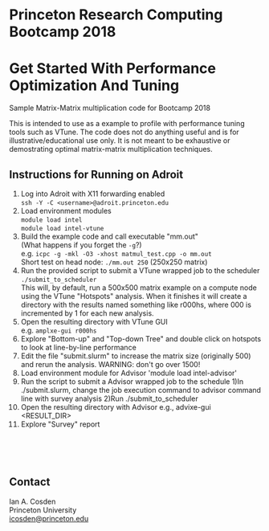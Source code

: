 # Princeton Research Computing Bootcamp 2018
# Get Started With Performance Optimization And Tuning

Sample Matrix-Matrix multiplication code for Bootcamp 2018

This is intended to use as a example to profile with performance tuning tools such as VTune.  The code does not do anything useful and is for illustrative/educational use only.  It is not meant to be exhaustive or demostrating optimal matrix-matrix multiplication techniques.

## Instructions for Running on Adroit

1. Log into Adroit with X11 forwarding enabled  
`ssh -Y -C <username>@adroit.princeton.edu`
2. Load environment modules  
`module load intel`  
`module load intel-vtune`
3. Build the example code and call executable "mm.out"  
  (What happens if you forget the `-g`?)  
  e.g. `icpc -g -mkl -O3 -xhost matmul_test.cpp -o mm.out`   
  Short test on head node: `./mm.out 250` (250x250 matrix)   
4. Run the provided script to submit a VTune wrapped job to the scheduler  
  `./submit_to_scheduler`  
  This will, by default, run a 500x500 matrix example on a compute node using the VTune "Hotspots" analysis.  When it finishes it will create a directory with the results named something like r000hs, where 000 is incremented by 1 for each new analysis.
5. Open the resulting directory with VTune GUI  
  e.g. `amplxe-gui r000hs`
6. Explore "Bottom-up" and "Top-down Tree" and double click on hotspots to look at line-by-line performance
7. Edit the file "submit.slurm" to increase the matrix size (originally 500) and rerun the analysis. WARNING: don't go over 1500!
8. Load environment module for Advisor
'module load intel-advisor'
9. Run the script to submit a Advisor wrapped job to the schedule 
1)In ./submit.slurm, change the job execution command to advisor command line with survey analysis
2)Run ./submit_to_scheduler
10. Open the resulting directory with Advisor
e.g., advixe-gui <RESULT_DIR>
11. Explore "Survey" report 
  
<br><br><br>

## Contact
Ian A. Cosden  
Princeton University  
icosden@princeton.edu
